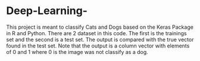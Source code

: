 # Deep-Learning-

This project is meant to classify Cats and Dogs based on the Keras Package in R and Python. 
There are 2 dataset in this code. The first is the trainings set and the second is a test set. 
The output is compared with the true vector found in the test set. Note that the output is a column vector with elements of 
0 and 1 where 0 is the image was not classify as a dog. 


